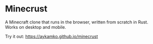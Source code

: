# Minecrust

A Minecraft clone that runs in the browser, written from scratch in Rust. Works on desktop and mobile.

Try it out: https://aykamko.github.io/minecrust